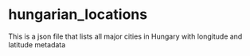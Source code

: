 # hungarian_locations
This is a json file that lists all major cities in Hungary with longitude and latitude metadata
